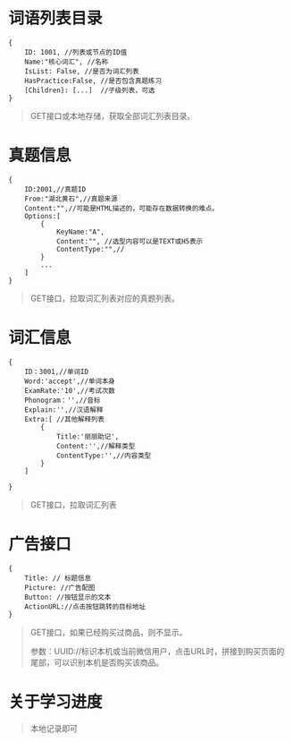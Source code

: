 # 词语列表目录
	{
		ID: 1001, //列表或节点的ID值
		Name:"核心词汇", //名称
		IsList: False, //是否为词汇列表
		HasPractice:False, //是否包含真题练习
		[Children]: [...]  //子级列表，可选
	}

> GET接口或本地存储，获取全部词汇列表目录。


# 真题信息
	{
		ID:2001,//真题ID
		From:"湖北黄石",//真题来源
		Content:"",//可能是HTML描述的，可能存在数据转换的难点。
		Options:[
			{
				KeyName:"A",
				Content:"", //选型内容可以是TEXT或H5表示
				ContentType:"",//
			}
			...
		]
	}
> GET接口，拉取词汇列表对应的真题列表。

# 词汇信息
	{
		ID：3001,//单词ID
		Word:'accept',//单词本身
		ExamRate:'10',//考试次数
		Phonogram：'',//音标
		Explain:'',//汉语解释
		Extra:[ //其他解释列表
			{
				Title:'丽丽助记',
				Content:'',//解释类型
				ContentType:'',//内容类型
			}
		]
		
	}
> GET接口，拉取词汇列表

# 广告接口
	{
		Title: // 标题信息
		Picture: //广告配图
		Button: //按钮显示的文本
		ActionURL://点击按钮跳转的目标地址
	}
>GET接口，如果已经购买过商品，则不显示。
>
>参数：UUID://标识本机或当前微信用户，点击URL时，拼接到购买页面的尾部，可以识别本机是否购买该商品。

# 关于学习进度
> 本地记录即可